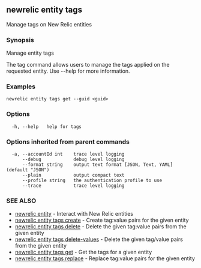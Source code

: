 ## newrelic entity tags

Manage tags on New Relic entities

### Synopsis

Manage entity tags

The tag command allows users to manage the tags applied on the requested
entity. Use --help for more information.


### Examples

```
newrelic entity tags get --guid <guid>
```

### Options

```
  -h, --help   help for tags
```

### Options inherited from parent commands

```
  -a, --accountId int    trace level logging
      --debug            debug level logging
      --format string    output text format [JSON, Text, YAML] (default "JSON")
      --plain            output compact text
      --profile string   the authentication profile to use
      --trace            trace level logging
```

### SEE ALSO

* [newrelic entity](newrelic_entity.md)	 - Interact with New Relic entities
* [newrelic entity tags create](newrelic_entity_tags_create.md)	 - Create tag:value pairs for the given entity
* [newrelic entity tags delete](newrelic_entity_tags_delete.md)	 - Delete the given tag:value pairs from the given entity
* [newrelic entity tags delete-values](newrelic_entity_tags_delete-values.md)	 - Delete the given tag/value pairs from the given entity
* [newrelic entity tags get](newrelic_entity_tags_get.md)	 - Get the tags for a given entity
* [newrelic entity tags replace](newrelic_entity_tags_replace.md)	 - Replace tag:value pairs for the given entity

